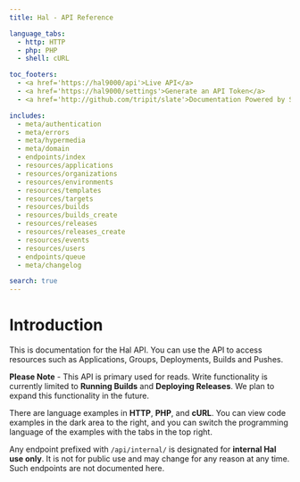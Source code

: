 ```yaml
---
title: Hal - API Reference

language_tabs:
  - http: HTTP
  - php: PHP
  - shell: cURL

toc_footers:
  - <a href='https://hal9000/api'>Live API</a>
  - <a href='https://hal9000/settings'>Generate an API Token</a>
  - <a href='http://github.com/tripit/slate'>Documentation Powered by Slate</a>

includes:
  - meta/authentication
  - meta/errors
  - meta/hypermedia
  - meta/domain
  - endpoints/index
  - resources/applications
  - resources/organizations
  - resources/environments
  - resources/templates
  - resources/targets
  - resources/builds
  - resources/builds_create
  - resources/releases
  - resources/releases_create
  - resources/events
  - resources/users
  - endpoints/queue
  - meta/changelog

search: true
---
```


# Introduction

This is documentation for the Hal API. You can use the API to access resources such as Applications, Groups, Deployments, Builds and Pushes.

<aside class="notice">
    <b>Please Note</b> -
    This API is primary used for reads. Write functionality is currently limited to <b>Running Builds</b> and <b>Deploying Releases</b>. We plan to expand this functionality in the future.
</aside>

There are language examples in **HTTP**, **PHP**, and **cURL**. You can view code examples in the dark area to the right, and you can switch the programming language of the examples with the tabs in the top right.

<aside class="warning">
    Any endpoint prefixed with <code>/api/internal/</code> is designated for <b>internal Hal use only</b>. It is not for public use and may change for any reason at any time. Such endpoints are not documented here.
</aside>
